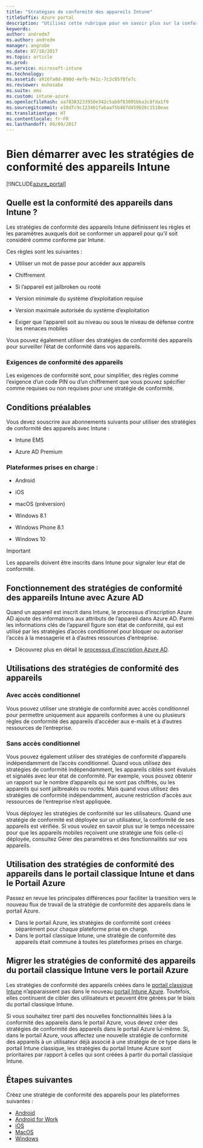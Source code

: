 ```yaml
---
title: "Stratégies de conformité des appareils Intune"
titleSuffix: Azure portal
description: "Utilisez cette rubrique pour en savoir plus sur la conformité dans Microsoft Intune"
keywords: 
author: andredm7
ms.author: andredm
manager: angrobe
ms.date: 07/18/2017
ms.topic: article
ms.prod: 
ms.service: microsoft-intune
ms.technology: 
ms.assetid: a916fa0d-890d-4efb-941c-7c3c05f8fe7c
ms.reviewer: muhosabe
ms.suite: ems
ms.custom: intune-azure
ms.openlocfilehash: aa78383233950e342c5ab0f83095bba3c8fda1f9
ms.sourcegitcommit: e10dfc9c123401fabaaf5b487d459826c1510eae
ms.translationtype: HT
ms.contentlocale: fr-FR
ms.lasthandoff: 09/09/2017
---
```

# <a name="get-started-with-intune-device-compliance-policies"></a>Bien démarrer avec les stratégies de conformité des appareils Intune

[!INCLUDE[azure_portal](./includes/azure_portal.md)]

## <a name="what-is-device-compliance-in-intune"></a>Quelle est la conformité des appareils dans Intune ?

Les stratégies de conformité des appareils Intune définissent les règles et les paramètres auxquels doit se conformer un appareil pour qu’il soit considéré comme conforme par Intune.

Ces règles sont les suivantes :

- Utiliser un mot de passe pour accéder aux appareils

- Chiffrement

- Si l’appareil est jailbroken ou rooté

- Version minimale du système d’exploitation requise

- Version maximale autorisée du système d’exploitation

- Exiger que l’appareil soit au niveau ou sous le niveau de défense contre les menaces mobiles

Vous pouvez également utiliser des stratégies de conformité des appareils pour surveiller l’état de conformité dans vos appareils.

### <a name="device-compliance-requirements"></a>Exigences de conformité des appareils

Les exigences de conformité sont, pour simplifier, des règles comme l’exigence d’un code PIN ou d’un chiffrement que vous pouvez spécifier comme requises ou non requises pour une stratégie de conformité.

<!---### Actions for noncompliance

You can specify what needs to happen when a device is determined as noncompliant. This can be a sequence of actions during a specific time.
When you specify these actions, Intune will automatically initiate them in the sequence you specify. See the following example of a sequence of
actions for a device that continues to be in the noncompliant status for
a week:

-   When the device is first determined to be non-compliant, an email with noncompliant notification is sent to the user.

-   3 days after initial noncompliance state, a follow up reminder is sent to the user.

-   5 days after initial noncompliance state, a final reminder with a notification that access to company resources will be blocked on the device in 2 days if the compliance issues are not remediated is sent to the user.

-   7 days after initial noncompliance state, access to company resources is blocked. This requires that you have conditional access policy that specifies that access from noncompliant devices should    be blocked for services such as Exchange and SharePoint.

### Grace Period

This is the time between when a device is first determined as
noncompliant to when access to company resources on that device is blocked. This time allows for time that the user has to resolve
compliance issues on the device. You can also use this time to create your action sequences to send notifications to the user before their access is blocked.

Remember that you need to implement conditional access policies in addition to compliance policies in order for access to company resources to be blocked.--->

##  <a name="pre-requisites"></a>Conditions préalables

Vous devez souscrire aux abonnements suivants pour utiliser des stratégies de conformité des appareils avec Intune :

- Intune EMS

- Azure AD Premium

###  <a name="supported-platforms"></a>Plateformes prises en charge :

-   Android

-   iOS

-   macOS (préversion)

-   Windows 8.1

-   Windows Phone 8.1

-   Windows 10

> [!IMPORTANT]
> Les appareils doivent être inscrits dans Intune pour signaler leur état de conformité.

## <a name="how-intune-device-compliance-policies-work-with-azure-ad"></a>Fonctionnement des stratégies de conformité des appareils Intune avec Azure AD

Quand un appareil est inscrit dans Intune, le processus d’inscription Azure AD ajoute des informations aux attributs de l’appareil dans Azure AD. Parmi les informations clés de l’appareil figure son état de conformité, qui est utilisé par les stratégies d’accès conditionnel pour bloquer ou autoriser l’accès à la messagerie et à d’autres ressources d’entreprise.

- Découvrez plus en détail le [processus d’inscription Azure AD](https://docs.microsoft.com/azure/active-directory/active-directory-device-registration-overview).

##  <a name="ways-to-use-device-compliance-policies"></a>Utilisations des stratégies de conformité des appareils

### <a name="with-conditional-access"></a>Avec accès conditionnel
Vous pouvez utiliser une stratégie de conformité avec accès conditionnel pour permettre uniquement aux appareils conformes à une ou plusieurs règles de conformité des appareils d’accéder aux e-mails et à d’autres ressources de l’entreprise.

### <a name="without-conditional-access"></a>Sans accès conditionnel
Vous pouvez également utiliser des stratégies de conformité d’appareils indépendamment de l’accès conditionnel. Quand vous utilisez des stratégies de conformité indépendamment, les appareils ciblés sont évalués et signalés avec leur état de conformité. Par exemple, vous pouvez obtenir un rapport sur le nombre d’appareils qui ne sont pas chiffrés, ou les appareils qui sont jailbreakés ou rootés. Mais quand vous utilisez des stratégies de conformité indépendamment, aucune restriction d’accès aux ressources de l’entreprise n’est appliquée.

Vous déployez les stratégies de conformité sur les utilisateurs. Quand une stratégie de conformité est déployée sur un utilisateur, la conformité de ses appareils est vérifiée. Si vous voulez en savoir plus sur le temps nécessaire pour que les appareils mobiles reçoivent une stratégie une fois celle-ci déployée, consultez Gérer des paramètres et des fonctionnalités sur vos appareils.

##  <a name="using-device-compliance-policies-in-the-intune-classic-portal-vs-azure-portal"></a>Utilisation des stratégies de conformité des appareils dans le portail classique Intune et dans le Portail Azure

Passez en revue les principales différences pour faciliter la transition vers le nouveau flux de travail de la stratégie de conformité des appareils dans le portail Azure.

- Dans le portail Azure, les stratégies de conformité sont créées séparément pour chaque plateforme prise en charge.
- Dans le portail classique Intune, une stratégie de conformité des appareils était commune à toutes les plateformes prises en charge.

<!--- -   In the Azure portal, you have the ability to specify actions and notifications that are intiated when a device is determined to be noncompliant. This ability does not exist in the Intune admin console.

-   In the Azure portal, you can set a grace period to allow time for the end-user to get their device back to compliance status before they completely lose the ability to get company data on their device. This is not available in the Intune admin console.--->

##  <a name="migrate-device-compliance-policies-from-the-intune-classic-portal-to-the-azure-portal"></a>Migrer les stratégies de conformité des appareils du portail classique Intune vers le portail Azure

Les stratégies de conformité des appareils créées dans le [portail classique Intune](https://manage.microsoft.com) n’apparaissent pas dans le nouveau [portail Intune Azure](https://portal.azure.com). Toutefois, elles continuent de cibler des utilisateurs et peuvent être gérées par le biais du portail classique Intune.

Si vous souhaitez tirer parti des nouvelles fonctionnalités liées à la conformité des appareils dans le portail Azure, vous devez créer des stratégies de conformité des appareils dans le portail Azure lui-même. Si, dans le portail Azure, vous affectez une nouvelle stratégie de conformité des appareils à un utilisateur déjà associé à une stratégie de ce type dans le portail Intune classique, les stratégies du portail Intune Azure sont prioritaires par rapport à celles qui sont créées à partir du portail classique Intune.

##  <a name="next-steps"></a>Étapes suivantes

Créez une stratégie de conformité des appareils pour les plateformes suivantes :

- [Android](compliance-policy-create-android.md)
- [Android for Work](compliance-policy-create-android-for-work.md)
- [iOS](compliance-policy-create-ios.md)
- [MacOS](compliance-policy-create-mac-os.md)
- [Windows](compliance-policy-create-windows.md)
